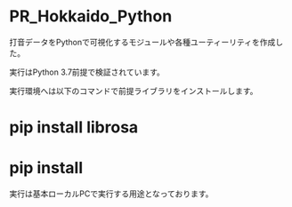 # PR_Hokkaido_Python
打音データをPythonで可視化するモジュールや各種ユーティーリティを作成した。

実行はPython 3.7前提で検証されています。

実行環境へは以下のコマンドで前提ライブラリをインストールします。

# pip install librosa
# pip install 

実行は基本ローカルPCで実行する用途となっております。
